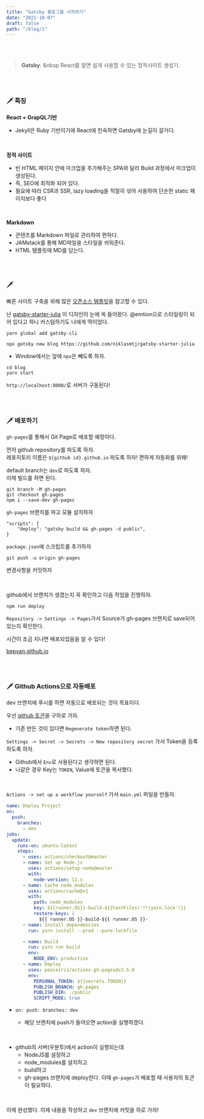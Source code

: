 ```yaml
---
title: "Gatsby 블로그를 시작하기"
date: "2021-10-07"
draft: false
path: "/blog/1"
---
```


<br>
<br>

> **Gatsby**. &nbsp React를 알면 쉽게 사용할 수 있는 정적사이트 생성기.

<br>
<br>

### 🗡 특징

**React + GrapQL기반**

- Jekyll은 Ruby 기반이기에 React에 친숙하면 Gatsby에 눈길이 갈거다.

<br>

**정적 사이트**

- 빈 HTML 페이지 안에 마크업을 추가해주는 SPA와 달리 Build 과정에서 마크업이 생성된다.
- 즉, SEO에 최적화 되어 있다.
- 필요에 따라 CSR과 SSR, lazy loading을 적절히 섞어 사용하여 단순한 static 페이지보다 좋다

<br>

**Markdown**

- 콘텐츠를 Markdown 파일로 관리하여 편하다.
- JAMstack를 통해 MD파일을 스타일을 씌워준다.
- HTML 템플릿에 MD를 담는다.

<br>
<br>

### 🗡

빠른 사이트 구축을 위해 많은 [오픈소스 탬플릿](https://www.gatsbyjs.com/starters?)을 참고할 수 있다.

난 [gatsby-starter-julia](https://www.gatsbyjs.com/starters/niklasmtj/gatsby-starter-julia) 이 디자인이 눈에 쏙 들어왔다. @emtion으로 스타일링이 되어 있다고 하니 커스텀하기도 나에게 딱이었다.

```shell
yarn global add gatsby-cli
```

```shell
npx gatsby new blog https://github.com/niklasmtj/gatsby-starter-julia
```

- Window에서는 앞에 `npx`은 빼도록 하자.

```
cd blog
yarn start
```

`http://localhost:8000/`로 서버가 구동된다!

<br>
<br>

### 🗡 배포하기

`gh-pages`를 통해서 Git Page로 배포할 예정이다.

먼저 github repository를 파도록 하자.<br>
레포지토리 이름은 `${github id}.github.io` 파도록 하자! 편하게 자동화를 위해!

default branch는 `dev`로 파도록 하자.<br>
이제 빌드를 하면 된다.

```shell
git branch -M gh-pages
git checkout gh-pages
npm i --save-dev gh-pages
```

`gh-pages` 브랜치를 파고 모듈 설치하자

```
"scripts": {
    "deploy": "gatsby build && gh-pages -d public",
}
```

`package.json`에 스크립트를 추가하자

```
git push -u origin gh-pages
```

변경사항을 커밋하자

<br>

github에서 브랜치가 생겼는지 꼭 확인하고 다음 작업을 진행하자.

```
npm run deploy
```

`Repository -> Settings -> Pages`가서 Source가 gh-pages 브랜치로 save되어 있는지 확인한다.

시간이 조금 지나면 배포되었음을 알 수 있다!

[bepyan.github.io](https://bepyan.github.io)

<br>
<br>

### 🗡 Github Actions으로 자동배포

dev 브랜치에 푸시를 하면 자동으로 배포되는 것이 목표이다.

우선 [github 토큰](https://github.com/settings/tokens)을 구하로 가자.

- 기존 만든 것이 있다면 `Regenerate token`하면 된다.

`Settings -> Secret -> Secrets -> New repository secret` 가서 Token을 등록하도록 하자.

- Github에서 `Env`로 사용된다고 생각하면 된다.
- 나같은 경우 Key는 `TOKEN`, Value에 토큰을 복사했다.

<br>

`Actions -> set up a workflow yourself` 가서 `main.yml` 파일을 만들자.

```yml
name: Deploy Project
on:
  push:
    branches:
      - dev
jobs:
  update:
    runs-on: ubuntu-latest
    steps:
      - uses: actions/checkout@master
      - name: Set up Node.js
        uses: actions/setup-node@master
        with:
          node-version: 12.x
      - name: Cache node_modules
        uses: actions/cache@v1
        with:
          path: node_modules
          key: ${{runner.OS}}-build-${{hashFiles('**/yarn.lock')}}
          restore-keys: |
            ${{ runner.OS }}-build-${{ runner.OS }}-
      - name: Install dependencies
        run: yarn install --prod --pure-lockfile

      - name: Build
        run: yarn run build
        env:
          NODE_ENV: production
      - name: Deploy
        uses: peaceiris/actions-gh-pages@v2.5.0
        env:
          PERSONAL_TOKEN: ${{secrets.TOKEN}}
          PUBLISH_BRANCH: gh-pages
          PUBLISH_DIR: ./public
          SCRIPT_MODE: true
```

- `on: push: branches: dev`

  - 해당 브랜치에 push가 들어오면 action을 실행하겠다.

<br>

- github의 서버(우분투)에서 action이 실행되는데
  - NodeJS를 설정하고
  - node_modules를 설치하고
  - build하고
  - gh-pages 브랜치에 deploy한다. 이때 `gh-pages`가 배포할 때 사용자의 토큰이 필요하다.

<br>

이제 완성했다. 이제 내용을 작성하고 `dev` 브랜치에 커밋을 하로 가자!
